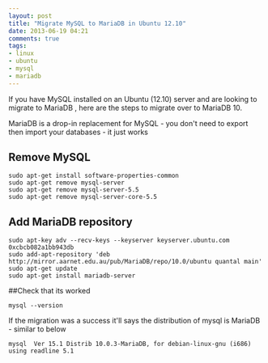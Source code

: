```yaml
---
layout: post
title: "Migrate MySQL to MariaDB in Ubuntu 12.10"
date: 2013-06-19 04:21
comments: true
tags: 
- linux
- ubuntu
- mysql 
- mariadb
---
```

If you have MySQL installed on an Ubuntu (12.10) server and are looking to migrate to MariaDB
, here are the steps to migrate over to MariaDB 10.

MariaDB is a drop-in replacement for MySQL - you don't need to export then import your databases - it just works

## Remove MySQL

    sudo apt-get install software-properties-common                                                                                                                                        
    sudo apt-get remove mysql-server                                                                                                                                                       
    sudo apt-get remove mysql-server-5.5                                                                                                                                                   
    sudo apt-get remove mysql-server-core-5.5                                                                                                                                              

## Add MariaDB repository

    sudo apt-key adv --recv-keys --keyserver keyserver.ubuntu.com 0xcbcb082a1bb943db                                                                                                       
    sudo add-apt-repository 'deb http://mirror.aarnet.edu.au/pub/MariaDB/repo/10.0/ubuntu quantal main'                                                                                    
    sudo apt-get update                                                                                                                                                                    
    sudo apt-get install mariadb-server                                                                                                                                                    

##Check that its worked

    mysql --version           

If the migration was a success it'll says the distribution of mysql is MariaDB - similar to below                                                                                                                                                   

    mysql  Ver 15.1 Distrib 10.0.3-MariaDB, for debian-linux-gnu (i686) using readline 5.1      
